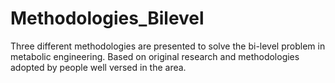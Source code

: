 # Methodologies_Bilevel
Three different methodologies are presented to solve the bi-level problem in metabolic engineering. Based on original research and methodologies adopted by people well versed in the area. 
